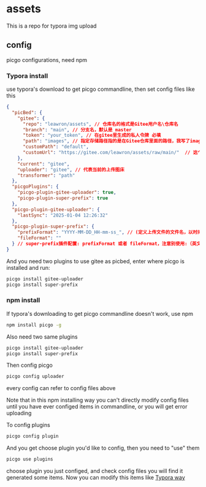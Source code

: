 # assets
This is a repo for typora img upload

## config
picgo configurations, need npm
### Typora install
use typora's download to get picgo commandline, then set config files like this
```json
{
  "picBed": {
    "gitee": {
      "repo": "leawron/assets", // 仓库名的格式是Gitee用户名\仓库名
      "branch": "main", // 分支名，默认是 master
      "token": "your_token", // 在gitee里生成的私人令牌 必填
      "path": "images", // 指定存储路径指的是在Gitee仓库里面的路径，我写了images，所以我的仓库下面会生成一个images目录，所有图片都会上传到这个目录下。指定存储路径不是必填项，可以不写。
      "customPath": "default",
      "customUrl": "https://gitee.com/leawron/assets/raw/main/"  // 这个就是仓库的地址，也可以默认为空
    },
    "current": "gitee",
    "uploader": "gitee", // 代表当前的上传图床
    "transformer": "path"
  },
  "picgoPlugins": {
    "picgo-plugin-gitee-uploader": true,
    "picgo-plugin-super-prefix": true
  },
  "picgo-plugin-gitee-uploader": {
    "lastSync": "2025-01-04 12:26:32"
  },
  "picgo-plugin-super-prefix": {
    "prefixFormat": "YYYY-MM-DD_HH-mm-ss_", // (定义上传文件的文件名，以时间戳命名)
    "fileFormat": ""
  } // super-prefix插件配置: prefixFormat 或者 fileFormat，注意别使用:（英文的冒号）在文件名里面，因为更新仓库到本地时会失败，windows不支持含特殊符号的文件名，
}
```

And you need two plugins to use gitee as picbed, enter where picgo is installed and run:
```bash
picgo install gitee-uploader
picgo install super-prefix
```

### npm install
If typora's downloading to get picgo commandline doesn't work, use npm
```bash
npm install picgo -g
```
Also need two same plugins
```bash
picgo install gitee-uploader
picgo install super-prefix
```
Then config picgo
```bash
picgo config uploader
```
every config can refer to config files above

Note that in this npm installing way you can't directly modify config files until you have ever configed items in commandline, or you will get error uploading

To config plugins
```bash
picgo config plugin
```
And you get choose plugin you'd like to config, then you need to "use" them
```bash
picgo use plugins
```
choose plugin you just configed, and check config files you will find it generated some items. Now you can modify this items like [Typora way](#typora-install)